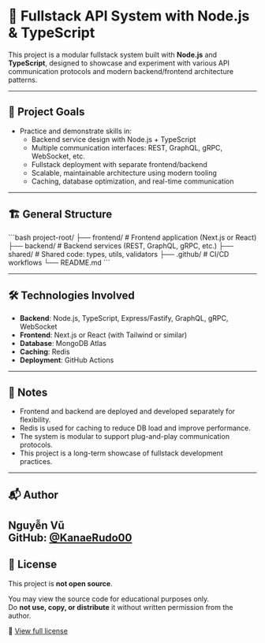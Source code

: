 
# 🚀 Fullstack API System with Node.js & TypeScript

This project is a modular fullstack system built with **Node.js** and **TypeScript**, designed to showcase and experiment with various API communication protocols and modern backend/frontend architecture patterns.

---

## 🎯 Project Goals

- Practice and demonstrate skills in:
  - Backend service design with Node.js + TypeScript
  - Multiple communication interfaces: REST, GraphQL, gRPC, WebSocket, etc.
  - Fullstack deployment with separate frontend/backend
  - Scalable, maintainable architecture using modern tooling
  - Caching, database optimization, and real-time communication

---

## 🏗️ General Structure

\`\`\`bash
project-root/
├── frontend/          # Frontend application (Next.js or React)
├── backend/           # Backend services (REST, GraphQL, gRPC, etc.)
├── shared/            # Shared code: types, utils, validators
├── .github/           # CI/CD workflows
└── README.md
\`\`\`

---

## 🛠 Technologies Involved

- **Backend**: Node.js, TypeScript, Express/Fastify, GraphQL, gRPC, WebSocket
- **Frontend**: Next.js or React (with Tailwind or similar)
- **Database**: MongoDB Atlas
- **Caching**: Redis
- **Deployment**: GitHub Actions

---

## 📌 Notes

- Frontend and backend are deployed and developed separately for flexibility.
- Redis is used for caching to reduce DB load and improve performance.
- The system is modular to support plug-and-play communication protocols.
- This project is a long-term showcase of fullstack development practices.

---

## 📬 Author

**Nguyễn Vũ**  
GitHub: [@KanaeRudo00](https://github.com/KanaeRudo00)  
---

## 📜 License

This project is **not open source**.

You may view the source code for educational purposes only.  
Do **not use, copy, or distribute** it without written permission from the author.

🔗 [View full license](./LICENSE)
